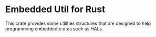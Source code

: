 # Embedded Util for Rust
This crate provides some utilities structures that are designed to help programming embedded crates such as HALs.
